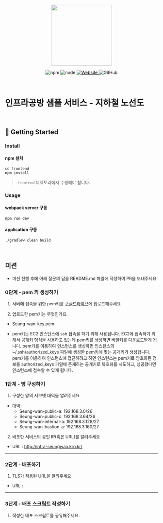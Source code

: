 <p align="center">
    <img width="200px;" src="https://raw.githubusercontent.com/woowacourse/atdd-subway-admin-frontend/master/images/main_logo.png"/>
</p>
<p align="center">
  <img alt="npm" src="https://img.shields.io/badge/npm-%3E%3D%205.5.0-blue">
  <img alt="node" src="https://img.shields.io/badge/node-%3E%3D%209.3.0-blue">
  <a href="https://edu.nextstep.camp/c/R89PYi5H" alt="nextstep atdd">
    <img alt="Website" src="https://img.shields.io/website?url=https%3A%2F%2Fedu.nextstep.camp%2Fc%2FR89PYi5H">
  </a>
  <img alt="GitHub" src="https://img.shields.io/github/license/next-step/atdd-subway-service">
</p>

<br>

# 인프라공방 샘플 서비스 - 지하철 노선도

<br>

## 🚀 Getting Started

### Install

#### npm 설치

```
cd frontend
npm install
```

> `frontend` 디렉토리에서 수행해야 합니다.

### Usage

#### webpack server 구동

```
npm run dev
```

#### application 구동

```
./gradlew clean build
```

<br>

## 미션

- 미션 진행 후에 아래 질문의 답을 README.md 파일에 작성하여 PR을 보내주세요.

### 0단계 - pem 키 생성하기

1. 서버에 접속을 위한 pem키를 [구글드라이브](https://drive.google.com/drive/folders/1dZiCUwNeH1LMglp8dyTqqsL1b2yBnzd1?usp=sharing)에 업로드해주세요

2. 업로드한 pem키는 무엇인가요.

- Seung-wan-key.pem

- pem키는 EC2 인스턴스에 ssh 접속을 하기 위해 사용됩니다. EC2에 접속하기 위해서 공개키 형식을 사용하고 있는데 pem키를 생성하면 비밀키를 다운로드받게 됩니다. pem키를 이용하여 인스턴스를 생성하면 인스턴스의 ~/.ssh/authorized_keys 파일에 생성한 pem키에 맞는 공개키가 생성됩니다.
  pem키를 이용하여 인스턴스에 접근하려고 하면 인스턴스는 pem키로 암호화된 정보를 authorized_keys 파일에 존재하는 공개키로 복호화를 시도하고, 성공했다면 인스턴스에 접속할 수 있게 됩니다.

### 1단계 - 망 구성하기

1. 구성한 망의 서브넷 대역을 알려주세요

- 대역 :
  - Seung-wan-public-a: 192.168.3.0/26
  - Seung-wan-public-c: 192.168.3.64/26
  - Seung-wan-internal-a: 192.168.3.128/27
  - Seung-wan-bastion-a: 192.168.3.160/27

2. 배포한 서비스의 공인 IP(혹은 URL)를 알려주세요

- URL : http://infra-seungwan.kro.kr/

---

### 2단계 - 배포하기

1. TLS가 적용된 URL을 알려주세요

- URL :

---

### 3단계 - 배포 스크립트 작성하기

1. 작성한 배포 스크립트를 공유해주세요.
